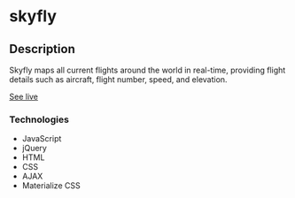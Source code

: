 # skyfly

## Description
Skyfly maps all current flights around the world in real-time, providing flight details such as aircraft, flight number, speed, and elevation.

[See live](https://skyfly-c6dbc.firebaseapp.com)

### Technologies
- JavaScript
- jQuery
- HTML
- CSS
- AJAX
- Materialize CSS

